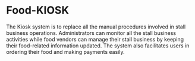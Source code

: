 # Food-KIOSK
The Kiosk system is to replace all the manual procedures involved in stall business operations. Administrators can monitor all the stall business activities while food vendors can manage their stall business by keeping their food-related information updated. The system also facilitates users in ordering their food and making payments easily.
